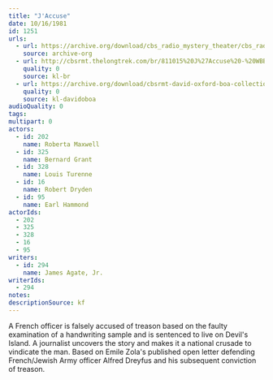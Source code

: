 ```yaml
---
title: "J'Accuse"
date: 10/16/1981
id: 1251
urls: 
  - url: https://archive.org/download/cbs_radio_mystery_theater/cbs_radio_mystery_theater-1251-1300.zip/cbs_radio_mystery_theater-1251-1300%2Fcbsrmt_1251_jaccuse.mp3
    source: archive-org
  - url: http://cbsrmt.thelongtrek.com/br/811015%20J%27Accuse%20-%20WBBM.mp3
    quality: 0
    source: kl-br
  - url: https://archive.org/download/cbsrmt-david-oxford-boa-collection/CBSRMT-811016-1251-J'accuse-(24-22)-[2007]-{BoA}.mp3
    quality: 0
    source: kl-davidoboa
audioQuality: 0
tags: 
multipart: 0
actors:  
  - id: 202
    name: Roberta Maxwell  
  - id: 325
    name: Bernard Grant  
  - id: 328
    name: Louis Turenne  
  - id: 16
    name: Robert Dryden  
  - id: 95
    name: Earl Hammond
actorIds:  
  - 202  
  - 325  
  - 328  
  - 16  
  - 95
writers:  
  - id: 294
    name: James Agate, Jr.
writerIds:  
  - 294
notes: 
descriptionSource: kf
---
```

A French officer is falsely accused of treason based on the faulty examination of a handwriting sample and is sentenced to live on Devil's Island. A journalist uncovers the story and makes it a national crusade to vindicate the man. Based on Emile Zola's published open letter defending French/Jewish Army officer Alfred Dreyfus and his subsequent conviction of treason.